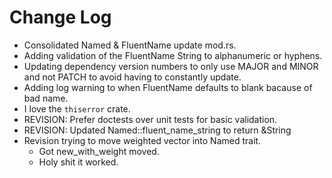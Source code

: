 # Change Log

* Consolidated Named & FluentName update mod.rs.
* Adding validation of the FluentName String to alphanumeric or hyphens.
* Updating dependency version numbers to only use MAJOR and MINOR and not PATCH to avoid having to constantly update.
* Adding log warning to when FluentName defaults to blank bacause of bad name.
* I love the `thiserror` crate. 
* REVISION: Prefer doctests over unit tests for basic validation.
* REVISION: Updated Named::fluent_name_string to return &String
* Revision trying to move weighted vector into Named trait.
  * Got new_with_weight moved. 
  * Holy shit it worked. 